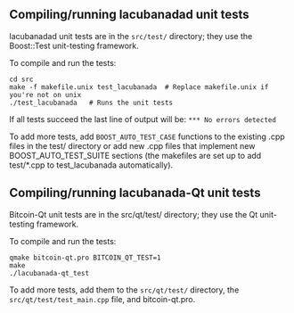 Compiling/running lacubanadad unit tests
------------------------------------

lacubanadad unit tests are in the `src/test/` directory; they
use the Boost::Test unit-testing framework.

To compile and run the tests:

	cd src
	make -f makefile.unix test_lacubanada  # Replace makefile.unix if you're not on unix
	./test_lacubanada   # Runs the unit tests

If all tests succeed the last line of output will be:
`*** No errors detected`

To add more tests, add `BOOST_AUTO_TEST_CASE` functions to the existing
.cpp files in the test/ directory or add new .cpp files that
implement new BOOST_AUTO_TEST_SUITE sections (the makefiles are
set up to add test/*.cpp to test_lacubanada automatically).


Compiling/running lacubanada-Qt unit tests
---------------------------------------

Bitcoin-Qt unit tests are in the src/qt/test/ directory; they
use the Qt unit-testing framework.

To compile and run the tests:

	qmake bitcoin-qt.pro BITCOIN_QT_TEST=1
	make
	./lacubanada-qt_test

To add more tests, add them to the `src/qt/test/` directory,
the `src/qt/test/test_main.cpp` file, and bitcoin-qt.pro.
